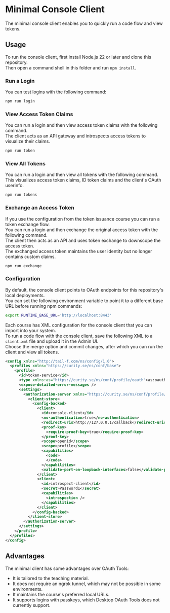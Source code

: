 # Minimal Console Client

The minimal console client enables you to quickly run a code flow and view tokens.

## Usage

To run the console client, first install Node.js 22 or later and clone this repository.\
Then open a command shell in this folder and run `npm install`.

### Run a Login

You can test logins with the following command:

```bash
npm run login
```

### View Access Token Claims

You can run a login and then view access token claims with the following command.\
The client acts as an API gateway and introspects access tokens to visualize their claims.

```bash
npm run token
```

### View All Tokens

You can run a login and then view all tokens with the following command.\
This visualizes access token claims, ID token claims and the client's OAuth userinfo.

```bash
npm run tokens
```

### Exchange an Access Token

If you use the configuration from the token issuance course you can run a token exchange flow.\
You can run a login and then exchange the original access token with the following command.\
The client then acts as an API and uses token exchange to downscope the access token.\
The exchanged access token maintains the user identity but no longer contains custom claims.

```bash
npm run exchange
```

### Configuration

By default, the console client points to OAuth endpoints for this repository's local deployments.\
You can set the following environment variable to point it to a different base URL before running npm commands:

```bash
export RUNTIME_BASE_URL='http://localhost:8443'
```

Each course has XML configuration for the console client that you can import into your system.\
To run a code flow with the console client, save the following XML to a `client.xml` file and upload it in the Admin UI.\
Choose the merge option and commit changes, after which you can run the client and view all tokens.

```xml
<config xmlns="http://tail-f.com/ns/config/1.0">
  <profiles xmlns="https://curity.se/ns/conf/base">
    <profile>
      <id>token-service</id>
      <type xmlns:as="https://curity.se/ns/conf/profile/oauth">as:oauth-service</type>
      <expose-detailed-error-messages />
      <settings>
        <authorization-server xmlns="https://curity.se/ns/conf/profile/oauth">
          <client-store>
            <config-backed>
              <client>
                <id>console-client</id>
                <no-authentication>true</no-authentication>
                <redirect-uris>http://127.0.0.1/callback</redirect-uris>
                <proof-key>
                  <require-proof-key>true</require-proof-key>
                </proof-key>
                <scope>openid</scope>
                <scope>profile</scope>
                <capabilities>
                  <code>
                  </code>
                </capabilities>
                <validate-port-on-loopback-interfaces>false</validate-port-on-loopback-interfaces>
              </client>
              <client>
                <id>introspect-client</id>
                <secret>Password1</secret>
                <capabilities>
                  <introspection />
                </capabilities>
              </client>
            </config-backed>
          </client-store>
        </authorization-server>
      </settings>
    </profile>
  </profiles>
</config>
```

## Advantages

The minimal client has some advantages over OAuth Tools:

- It is tailored to the teaching material.
- It does not require an ngrok tunnel, which may not be possible in some environments.
- It maintains the course's preferred local URLs.
- It supports logins with passkeys, which Desktop OAuth Tools does not currently support.
